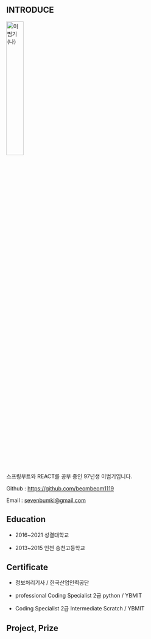 ## INTRODUCE

<img src="https://lh3.googleusercontent.com/dWL_rhC6yWgKFf_L4n5OXn8Q4Q9BOsebd2CmB8H6A68DXIXubY72xagtpsowC1HOLxKdjOmz3KH6G7FRReVgH6SC-kkv_iPLBtNNsu2V3QgOgE08XcJbHX4XUTcue7c0PFeELgQjhBF3ATt0mIXv0HuWU3HRxvkfQjx4QpVf916URP_-Un6gpD3U4RapjlhYdw-Xmv3OowA7GLOBB42J54K15M6Jd4F6Q-jtzYw-Kzvgqmw-VKZqucTIZreTF5O8JqbOtVNv1ztU-k988g2DmmKnbmkvH4LAvuna-Cm0Zx-23xQTqIjsSyPM0DKNYmPIC0WR8qrG4fAagp0_DUidU68Zt6Qa0MnrjY03QGfuVRCNrtXuORQ7VwRRBWPntlQFProcXws_fumSj77-TARurhKscJg2ifkXbzysb_1wNUjUs-Sdde3CuCOzI4FpmggLRVZywjN_BFwF6FZvnIQPNoRI4fLfudT5-TjeEQ_wBpK2XV4ICekGm2vsOmoo65NrlLL6Mjmrbw2hezPtG2GIclmGUisP0Q9fKGrYLD3QHnOTvD_4FBiCumuWicBg7QR99HsXBwt5isbYvqeqkUvz-PkaGCAUILMQ6TvbuhEUlxcEWdv6g8K1wi2nWrPZVjO92UqTlDLu_y2VvRIBczX-70_d3KXc1v23R4hmlPsenwUjT-SVBsYP0KJyaQ-XzngKZA0VGjYuHyp6OJ_XwVlSYg=w892-h870-no?authuser=0" width="30%" height="30%" title="px(픽셀) 크기 설정" alt="이범기(나)" align="center"></img>


스프링부트와 REACT를 공부 중인 97년생 이범기입니다.

Github : https://github.com/beombeom1119

Email : sevenbumki@gmail.com



## Education

* 2016~2021 성결대학교 

* 2013~2015 인천 송천고등학교 


## Certificate

* 정보처리기사 / 한국산업인력공단

* professional Coding Specialist 2급 python / YBMIT

* Coding Specialist 2급 Intermediate Scratch / YBMIT

## Project, Prize






